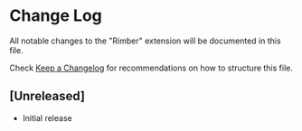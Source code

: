 # Change Log

All notable changes to the "Rimber" extension will be documented in this file.

Check [Keep a Changelog](http://keepachangelog.com/) for recommendations on how to structure this file.

## [Unreleased]

- Initial release
